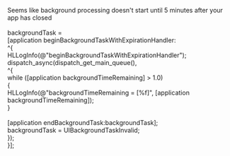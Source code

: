 
Seems like background processing doesn't start until 5 minutes after your app has closed<br /><br />    backgroundTask = <br />    [application beginBackgroundTaskWithExpirationHandler: <br />    ^{<br />        HLLogInfo(@"beginBackgroundTaskWithExpirationHandler");<br />        dispatch_async(dispatch_get_main_queue(), <br />        ^{<br />            while ([application backgroundTimeRemaining] > 1.0) <br />            {<br />                 HLLogInfo(@"backgroundTimeRemaining = [%f]", [application backgroundTimeRemaining]);<br />            }<br />            <br />            [application endBackgroundTask:backgroundTask];<br />            backgroundTask = UIBackgroundTaskInvalid;<br />        });<br />    }];